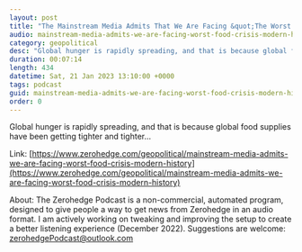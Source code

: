 ```yaml
---
layout: post
title: "The Mainstream Media Admits That We Are Facing &quot;The Worst Food Crisis In Modern History&quot;"
audio: mainstream-media-admits-we-are-facing-worst-food-crisis-modern-history-0
category: geopolitical
desc: "Global hunger is rapidly spreading, and that is because global food supplies have been getting tighter and tighter..."
duration: 00:07:14
length: 434
datetime: Sat, 21 Jan 2023 13:10:00 +0000
tags: podcast
guid: mainstream-media-admits-we-are-facing-worst-food-crisis-modern-history-0
order: 0
---
```

Global hunger is rapidly spreading, and that is because global food supplies have been getting tighter and tighter...

Link: [https://www.zerohedge.com/geopolitical/mainstream-media-admits-we-are-facing-worst-food-crisis-modern-history](https://www.zerohedge.com/geopolitical/mainstream-media-admits-we-are-facing-worst-food-crisis-modern-history)

About: The Zerohedge Podcast is a non-commercial, automated program, designed to give people a way to get news from Zerohedge in an audio format.  I am actively working on tweaking and improving the setup to create a better listening experience (December 2022).  Suggestions are welcome: [zerohedgePodcast@outlook.com](mailto:zerohedgePodcast@outlook.com)